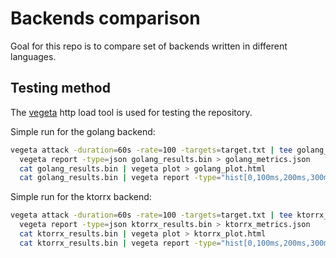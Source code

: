 # Backends comparison

Goal for this repo is to compare set of backends written in different languages.

## Testing method

The [vegeta](https://github.com/tsenart/vegeta) http load tool is used for testing the repository.

Simple run for the golang backend: 

```bash
vegeta attack -duration=60s -rate=100 -targets=target.txt | tee golang_results.bin | vegeta report
  vegeta report -type=json golang_results.bin > golang_metrics.json
  cat golang_results.bin | vegeta plot > golang_plot.html
  cat golang_results.bin | vegeta report -type="hist[0,100ms,200ms,300ms]"

```

Simple run for the ktorrx backend: 

```bash
vegeta attack -duration=60s -rate=100 -targets=target.txt | tee ktorrx_results.bin | vegeta report
  vegeta report -type=json ktorrx_results.bin > ktorrx_metrics.json
  cat ktorrx_results.bin | vegeta plot > ktorrx_plot.html
  cat ktorrx_results.bin | vegeta report -type="hist[0,100ms,200ms,300ms]"

```